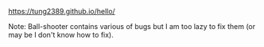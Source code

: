 https://tung2389.github.io/hello/


Note: Ball-shooter contains various of bugs but I am too lazy to fix them (or may be I don't know how to fix).
